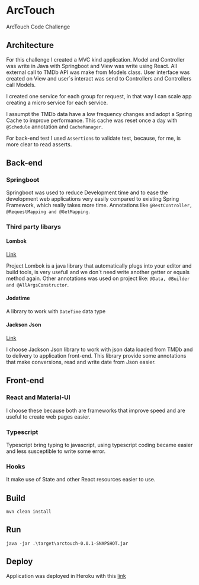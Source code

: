 # ArcTouch
ArcTouch Code Challenge

## Architecture
For this challenge I created a MVC kind application. Model and Controller was write in Java with Springboot and View was write using React. All external call to TMDb API was make from Models class. User interface was created on View and user´s interact was send to Controllers and Controllers call Models.

I created one service for each group for request, in that way I can scale app creating a micro service for each service.

I assumpt the TMDb data have a low frequency changes and adopt a Spring Cache to improve performance. This cache was reset once a day with ```@Schedule``` annotation and ```CacheManager```.

For back-end test I used ```Assertions``` to validate test, because, for me, is more clear to read asserts.

## Back-end
### Springboot
Springboot was used to reduce Development time and to ease the development web applications very easily compared to existing Spring Framework, which really takes more time. Annotations like ```@RestController, @RequestMapping and @GetMapping```.

### 
### Third party libarys
#### Lombok
[Link](https://projectlombok.org/ "Lombok")

Project Lombok is a java library that automatically plugs into your editor and build tools, is very usefull and we don´t need write another getter or equals method again. Other annotations was used on project like: ```@Data, @Builder and @AllArgsConstructor```.
#### Jodatime
A library to work with ```DateTime``` data type
#### Jackson Json 
[Link](https://github.com/FasterXML/jackson "Jackon Json github")

I choose Jackson Json library to work with json data loaded from TMDb and to delivery to application front-end. This library provide some annotations that make conversions, read and write date from Json easier.

## Front-end
### React and Material-UI
I choose these because both are frameworks that improve speed and are useful to create web pages easier.
### Typescript
Typescript bring typing to javascript, using typescript coding became easier and less susceptible to write some error.
### Hooks
It make use of State and other React resources easier to use.

## Build
```mvn clean install```

## Run
```java -jar .\target\arctouch-0.0.1-SNAPSHOT.jar```

## Deploy
Application was deployed in Heroku with this [link](https://mattje-alexandre-arctouch.herokuapp.com/, "Herokuapp")
